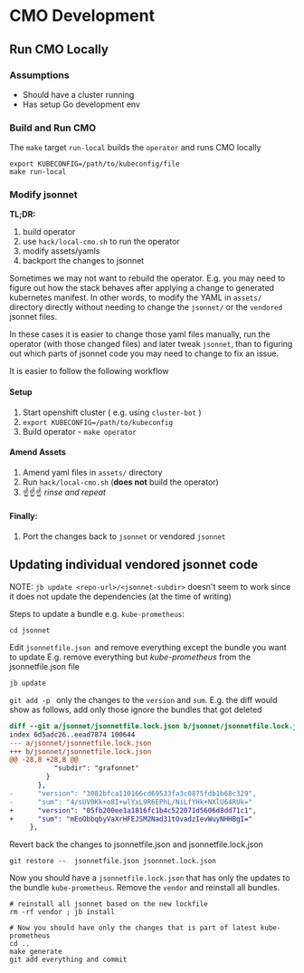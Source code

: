 # CMO Development


## Run CMO Locally
### Assumptions
* Should have a cluster running
* Has setup Go development env

### Build and Run CMO

The `make` target `run-local` builds the `operator` and runs CMO locally

```shell
export KUBECONFIG=/path/to/kubeconfig/file
make run-local
```

### Modify jsonnet

**TL;DR:**
1. build operator
1. use `hack/local-cmo.sh` to run the operator
1. modify assets/yamls
1. backport the changes to jsonnet


Sometimes we may not want to rebuild the operator. E.g. you may need
to figure out how the stack behaves after applying a change to generated
kubernetes manifest.  In other words, to modify the YAML in `assets/`
directory directly without needing to change the `jsonnet/` or
the `vendored` jsonnet files.

In these cases it is easier to change those yaml files manually, run
the operator (with those changed files) and later tweak `jsonnet`, than
to figuring out which parts of jsonnet code you may need to change to
fix an issue.

It is easier to follow the following workflow
#### Setup
1. Start openshift cluster ( e.g. using `cluster-bot` )
1. `export KUBECONFIG=/path/to/kubeconfig`
1. Build operator - `make operator`

#### Amend Assets
1. Amend yaml files in `assets/` directory
1. Run `hack/local-cmo.sh` (**does not** build the operator)
1. ☝☝☝ _rinse and repeat_

#### Finally:
1. Port the changes back to `jsonnet` or vendored `jsonnet`



## Updating individual vendored jsonnet code

NOTE: `jb update <repo-url>/<jsonnet-subdir>` doesn't seem to work since it
does not update the dependencies (at the time of writing)

Steps to update a bundle e.g. `kube-prometheus`:

```shell
cd jsonnet

```

Edit ``jsonnetfile.json ``and remove everything except the bundle you want to update
E.g. remove everything but *kube-prometheus* from the jsonnetfile.json file

```
jb update

```

`git add -p ` only the changes to the `version` and `sum`. E.g. the diff would
show as follows, add only those ignore the bundles that got deleted

```diff
diff --git a/jsonnet/jsonnetfile.lock.json b/jsonnet/jsonnetfile.lock.json
index 6d5adc26..eead7874 100644
--- a/jsonnet/jsonnetfile.lock.json
+++ b/jsonnet/jsonnetfile.lock.json
@@ -28,8 +28,8 @@
           "subdir": "grafonnet"
         }
       },
-      "version": "3082bfca110166cd69533fa3c0875fdb1b68c329",
-      "sum": "4/sUV0Kk+o8I+wlYxL9R6EPhL/NiLfYHk+NXlU64RUk="
+      "version": "05fb200ee1a1816fc1b4c522071d5606d8dd71c1",
+      "sum": "mEoObbqbyVaXrHFEJSM2Nad31tOvadzIevWuyNHHBgI="
     },
```

Revert back the changes to jsonnetfile.json and jsonnetfile.lock.json
```
git restore --  jsonnetfile.json jsonnnet.lock.json

```

Now you should have a `jsonnetfile.lock.json` that has only the updates to
the bundle `kube-prometheus`. Remove the  `vendor` and reinstall all bundles.

```
# reinstall all jsonnet based on the new lockfile
rm -rf vendor ; jb install

# Now you should have only the changes that is part of latest kube-prometheus
cd ..
make generate
git add everything and commit

```
